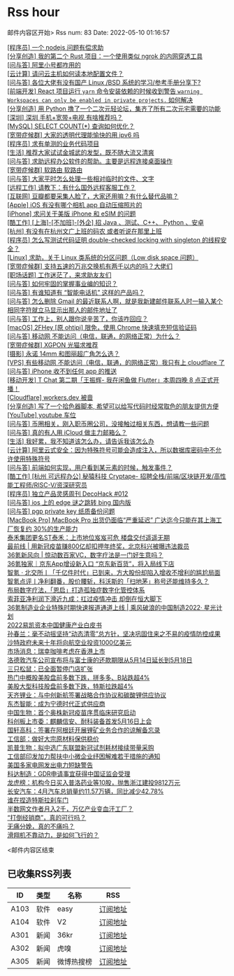 # Rss hour

邮件内容区开始>
Rss num: 83  Date: 2022-05-10 01:16:57 <br/>

<a href='https://www.v2ex.com/t/851864#reply1'>[程序员] 一个 nodejs 问题有偿求助</a><br/>
<a href='https://www.v2ex.com/t/851863#reply4'>[分享创造] 我的第二个 Rust 项目：一个使用类似 ngrok 的内网穿透工具</a><br/>
<a href='https://www.v2ex.com/t/851861#reply0'>[问与答] 阿里小号都咋用的</a><br/>
<a href='https://www.v2ex.com/t/851857#reply1'>[云计算] 请问云主机如何读本地配置文件？</a><br/>
<a href='https://www.v2ex.com/t/851856#reply0'>[问与答] 各位大佬有没有国产 Linux /BSD 系统的学习/参考手册分享下?</a><br/>
<a href='https://www.v2ex.com/t/851854#reply2'>[前端开发] React 项目运行 `yarn` 命令安装依赖的时候收到警告 `warning Workspaces can only be enabled in private projects.` 如何解决</a><br/>
<a href='https://www.v2ex.com/t/851853#reply4'>[分享创造] 用 Python 撸了一个二次元轻论坛，集齐了所有二次元宅需要的功能</a><br/>
<a href='https://www.v2ex.com/t/851851#reply1'>[深圳] 深圳 手机+宽带+电视 有啥推荐吗？</a><br/>
<a href='https://www.v2ex.com/t/851848#reply11'>[MySQL] SELECT COUNT(*) 查询如何优化？</a><br/>
<a href='https://www.v2ex.com/t/851846#reply2'>[宽带症候群] 大家的透明代理能愉快的用 ipv6 吗</a><br/>
<a href='https://www.v2ex.com/t/851845#reply2'>[程序员] 求有单测的业务代码项目</a><br/>
<a href='https://www.v2ex.com/t/851844#reply2'>[生活] 推荐大家试试金城武的发型，既不随大流又清爽</a><br/>
<a href='https://www.v2ex.com/t/851842#reply8'>[问与答] 求助远程办公软件的帮助。主要是远程连接桌面操作</a><br/>
<a href='https://www.v2ex.com/t/851841#reply3'>[宽带症候群] 软路由 软路由</a><br/>
<a href='https://www.v2ex.com/t/851840#reply5'>[问与答] 大家平时怎么处理一些相对临时的文件、文字</a><br/>
<a href='https://www.v2ex.com/t/851839#reply0'>[远程工作] 请教下：有什么国外远程客服工作？</a><br/>
<a href='https://www.v2ex.com/t/851837#reply0'>[互联网] 豆瓣都要采集人脸了，大家还用嘛？有什么替代品嘛？</a><br/>
<a href='https://www.v2ex.com/t/851836#reply4'>[Apple] iOS 有没有哪个相机 app 自动压缩照片的</a><br/>
<a href='https://www.v2ex.com/t/851835#reply10'>[iPhone] 求问关于美版 iPhone 和 eSIM 的问题</a><br/>
<a href='https://www.v2ex.com/t/851834#reply0'>[酷工作] [上海]-[不加班]-[外企] 招 Java 、测试、C++、 Python 、安卓</a><br/>
<a href='https://www.v2ex.com/t/851833#reply0'>[杭州] 有没有在杭州文广上班的码农 或者听说在那里上班</a><br/>
<a href='https://www.v2ex.com/t/851832#reply10'>[程序员] 怎么写测试代码证明 double-checked locking with singleton 的线程安全？</a><br/>
<a href='https://www.v2ex.com/t/851831#reply17'>[Linux] 求助，关于 Linux 类系统的分区问题（Low disk space 问题）</a><br/>
<a href='https://www.v2ex.com/t/851830#reply11'>[宽带症候群] 支持五速的万兆交换机有两千以内的吗？大佬们</a><br/>
<a href='https://www.v2ex.com/t/851829#reply11'>[职场话题] 工作迷茫了，来求助友友们</a><br/>
<a href='https://www.v2ex.com/t/851828#reply0'>[问与答] 如何牢固的掌握事业编的知识？</a><br/>
<a href='https://www.v2ex.com/t/851827#reply4'>[问与答] 有谁知道有 “智能电话机” 这样的产品吗？</a><br/>
<a href='https://www.v2ex.com/t/851826#reply0'>[问与答] 怎么删除 Gmail 的最近联系人啊，就是我新建邮件联系人时一输入某个相同字符就立马显示出那人的邮件地址了</a><br/>
<a href='https://www.v2ex.com/t/851825#reply40'>[问与答] 工作上，别人跟你说辛苦了，你该咋回应？</a><br/>
<a href='https://www.v2ex.com/t/851824#reply5'>[macOS] 2FHey [原 ohtipi] 限免，使用 Chrome 快速填充短信验证码</a><br/>
<a href='https://www.v2ex.com/t/851823#reply1'>[问与答] 移动网 不能访问（电信，联通，的网络正常）为什么？</a><br/>
<a href='https://www.v2ex.com/t/851820#reply2'>[宽带症候群] XGPON 光猫求推荐</a><br/>
<a href='https://www.v2ex.com/t/851819#reply1'>[摄影] 永诺 14mm 和图丽超广角怎么选？</a><br/>
<a href='https://www.v2ex.com/t/851818#reply2'>[VPS] 有些移动网 不能访问（电信，联通，的网络正常）我只有上 cloudflare 了</a><br/>
<a href='https://www.v2ex.com/t/851817#reply7'>[问与答] iPhone 收不到任何 app 的推送</a><br/>
<a href='https://www.v2ex.com/t/851816#reply0'>[移动开发] T Chat 第二期「王振辉- 我在闲鱼做 Flutter」本周四晚 8 点正式开播！</a><br/>
<a href='https://www.v2ex.com/t/851814#reply5'>[Cloudflare] workers.dev 被啬</a><br/>
<a href='https://www.v2ex.com/t/851813#reply0'>[分享创造] 写了一个拾色器脚本, 希望可以给写代码时经常取色的朋友提供方便</a><br/>
<a href='https://www.v2ex.com/t/851812#reply3'>[YouTube] youtube 车位</a><br/>
<a href='https://www.v2ex.com/t/851811#reply17'>[问与答] 币圈相关，刚入职币圈公司，没接触过相关东西，想请教一些问题</a><br/>
<a href='https://www.v2ex.com/t/851810#reply4'>[问与答] 真的有人用 iCloud 做主力邮箱么？</a><br/>
<a href='https://www.v2ex.com/t/851808#reply80'>[生活] 我好累，我不知道该怎么办，请告诉我该怎么办</a><br/>
<a href='https://www.v2ex.com/t/851807#reply10'>[云计算] 阿里云式安全：因为特殊符号可能会造成注入，所以数据库密码中不允许使用特殊符号</a><br/>
<a href='https://www.v2ex.com/t/851806#reply5'>[问与答] 前端如何实现，用户看到某元素的时候，触发事件？</a><br/>
<a href='https://www.v2ex.com/t/851805#reply2'>[酷工作] [杭州 可远程办公] 秘猿科技 Cryptape- 招聘全栈/前端/区块链开发/高性能工程师/RISC-V/资深研究员</a><br/>
<a href='https://www.v2ex.com/t/851804#reply0'>[程序员] 独立产品灵感周刊 DecoHack #012</a><br/>
<a href='https://www.v2ex.com/t/851803#reply4'>[问与答] ios 上的 edge 谜之跳转 bing 国内版</a><br/>
<a href='https://www.v2ex.com/t/851802#reply10'>[问与答] pgp private key 纸质备份问题</a><br/>
<a href='https://www.v2ex.com/t/851800#reply9'>[MacBook Pro] MacBook Pro 出货仍面临“严重延迟” 广达迄今只能在其上海工厂恢复约 30%的生产能力</a><br/>
<a href='https://36kr.com/p/1733761198406662'>泰禾集团更名ST泰禾：上市地位岌岌可危 楼盘交付遥遥无期</a><br/>
<a href='https://36kr.com/p/1733490943212551'>最前线 | 用新冠疫苗赚800亿却扣押年终奖，北京科兴被曝违法裁员</a><br/>
<a href='https://36kr.com/p/1708087857944325'>36氪新风向 | 惊动数百家VC，数字疗法是一门好生意吗？</a><br/>
<a href='https://36kr.com/p/1733515894733829'>36氪独家｜京东App增设新入口 “京东新百货”，将入局线下店</a><br/>
<a href='https://36kr.com/p/1730984219163652'>智氪 · 北交所丨「千亿件时代」已到来，方大股份却陷入增收不增利的尴尬局面</a><br/>
<a href='https://36kr.com/p/1730939832909058'>智氪点评丨净利翻番，股价腰斩，科沃斯的「扫地茅」称号还能维持多久？</a><br/>
<a href='https://36kr.com/p/1733475830709253'>布局数字疗法，「恩启」打造孤独症数字化管控体系</a><br/>
<a href='https://36kr.com/p/1733417570860289'>索菲亚净利润下滑近九成：扛过疫情冲击 却倒在恒大脚下</a><br/>
<a href='https://36kr.com/p/1733296094854146'>36氪制造业企业特殊时期快速报道通道上线  |  乘风破浪的中国制造2022· 星光计划</a><br/>
<a href='https://36kr.com/p/1733252296440832'>2022易凯资本中国健康产业白皮书</a><br/>
<a href='https://36kr.com/newsflashes/1733909594323973'>孙春兰：毫不动摇坚持“动态清零”总方针，坚决巩固住来之不易的疫情防控成果</a><br/>
<a href='https://36kr.com/newsflashes/1733901378960392'>沙特政府未来十年将向航空业投资1000亿美元</a><br/>
<a href='https://36kr.com/newsflashes/1733897390177287'>市场消息：瑞幸咖啡考虑在香港上市</a><br/>
<a href='https://36kr.com/newsflashes/1733893097012226'>洛德敦汽车公司宣布将与富士康的还款期限从5月14日延长到5月18日</a><br/>
<a href='https://36kr.com/newsflashes/1733892231249161'>三只松鼠：已全面暂停门店扩张</a><br/>
<a href='https://36kr.com/newsflashes/1733888127089673'>热门中概股美股盘前多数下跌，拼多多、B站跌超4%</a><br/>
<a href='https://36kr.com/newsflashes/1733882069531909'>美股大型科技股盘前多数下跌，特斯拉跌超4%</a><br/>
<a href='https://36kr.com/newsflashes/1733859618700291'>天齐锂业：与中创新航签署战略合作协议和碳酸锂供应协议</a><br/>
<a href='https://36kr.com/newsflashes/1733854449532165'>东杰智能：成为宁德时代正式供应商</a><br/>
<a href='https://36kr.com/newsflashes/1733843611041028'>中国生物：首个奥株新冠疫苗序贯临床研究启动</a><br/>
<a href='https://36kr.com/newsflashes/1733835145739265'>科创板上市委：麒麟信安、耐科装备首发5月16日上会</a><br/>
<a href='https://36kr.com/newsflashes/1733825750301956'>国轩高科：签署在阿根廷开展锂矿业务合作的谅解备忘录</a><br/>
<a href='https://36kr.com/newsflashes/1733814943431939'>工信部：做好大宗原材料保供稳价</a><br/>
<a href='https://36kr.com/newsflashes/1733807727295747'>凯普生物：拟中选广东联盟新冠试剂耗材接续带量采购</a><br/>
<a href='https://36kr.com/newsflashes/1733804667255813'>工信部印发加力帮扶中小微企业纾困解难若干措施的通知</a><br/>
<a href='https://36kr.com/newsflashes/1733795951295497'>美国多家电网发出电力短缺警告</a><br/>
<a href='https://36kr.com/newsflashes/1733777944853504'>科达制造：GDR申请事宜获得中国证监会受理</a><br/>
<a href='https://36kr.com/newsflashes/1733765572590849'>龙虎榜：机构今日买入普洛药业等10股，抛售浙江建投9812万元</a><br/>
<a href='https://36kr.com/newsflashes/1733751176969224'>长安汽车：4月汽车总销量约11.57万辆，同比减少42.78%</a><br/>
<a href='http://www.huxiu.com/article/550379.html?f=wangzhan'>谁在捏造特斯拉刹车门</a><br/>
<a href='http://www.huxiu.com/article/550191.html?f=wangzhan'>半数网文作者月入2千，万亿产业变血汗工厂？</a><br/>
<a href='http://www.huxiu.com/article/548734.html?f=wangzhan'>“打倒经销商”，真的可行吗？</a><br/>
<a href='http://www.huxiu.com/article/549899.html?f=wangzhan'>无痛分娩，真的不痛吗？</a><br/>
<a href='http://www.huxiu.com/article/549480.html?f=wangzhan'>滑翔机不靠动力，是如何飞行的？</a><br/>


<邮件内容区结束

## 已收集RSS列表

| ID | 类型 | 名称  | RSS  |
| -- | -- | -- | -- | 
| A103  | 软件 | easy | [订阅地址](http://rsshub.v2fy.com:1200/weibo/user/1088413295) |
| A104  | 软件 | V2  | [订阅地址](http://www.v2ex.com/index.xml) |
| A301  | 新闻 | 36kr | [订阅地址](https://www.36kr.com/feed) |
| A302  | 新闻 | 虎嗅 | [订阅地址](https://www.huxiu.com/rss/0.xml) |
| A305  | 新闻 | 微博热搜榜 | [订阅地址](https://rsshub.app/weibo/search/hot) |
